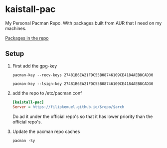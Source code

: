 # kaistall-pac
My Personal Pacman Repo. 
With packages built from AUR that I need on my machines.

[Packages in the repo](Packages.md)

## Setup 

1) First add the gpg-key
   ```Shell
   pacman-key --recv-keys 27481B6EA21FDC55B08746109CE4184AEB8CAD30
   ```
   ```Shell
   pacman-key --lsign-key 27481B6EA21FDC55B08746109CE4184AEB8CAD30
   ```

2) add the repo to /etc/pacman.conf
   ```INI
   [kaistall-pac]
   Server = https://filipkemuel.github.io/$repo/$arch
   ```
   Do ad it under the official repo's so that it has lower priority than the official repo's.

3) Update the pacman repo caches
   ```Shell
   pacman -Sy
   ```
